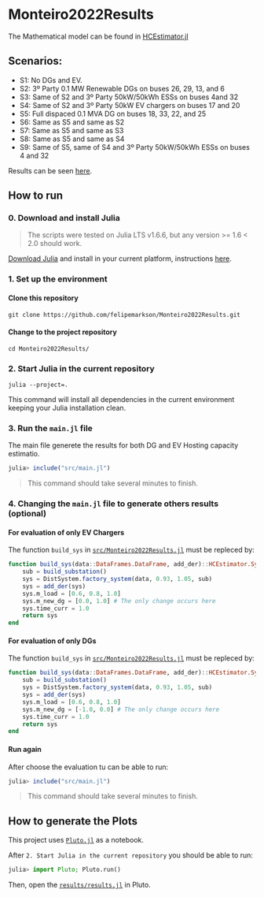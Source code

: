 # Monteiro2022Results

The Mathematical model can be found in [HCEstimator.jl](https://github.com/felipemarkson/HCEstimator.jl)

## Scenarios:

- S1: No DGs and EV.
- S2: 3º Party 0.1 MW Renewable DGs on buses 26, 29, 13, and 6
- S3: Same of S2 and 3º Party 50kW/50kWh ESSs on buses 4and 32
- S4: Same of S2 and 3º Party 50kW EV chargers on buses 17 and 20
- S5: Full dispaced 0.1 MVA DG on buses 18, 33, 22, and 25
- S6: Same as S5 and same as S2
- S7: Same as S5 and same as S3
- S8: Same as S5 and same as S4
- S9: Same of S5, same of S4 and 3º Party 50kW/50kWh ESSs on buses 4 and 32

Results can be seen [here](results/results.pdf).

## How to run

### 0. Download and install Julia 

> The scripts were tested on Julia LTS v1.6.6, but any version >= 1.6 < 2.0 should work.

[Download Julia](https://julialang.org/downloads/) and 
install in your current platform, instructions [here](https://julialang.org/downloads/platform/).

### 1. Set up the environment

#### Clone this repository 
```shell
git clone https://github.com/felipemarkson/Monteiro2022Results.git
```
#### Change to the project repository
```shell
cd Monteiro2022Results/
```

### 2. Start Julia in the current repository
```shell
julia --project=.
```
This command will install all dependencies in the current environment keeping your Julia installation clean.

### 3. Run the ```main.jl``` file
The main file generete the results for both DG and EV Hosting capacity estimatio.
```julia
julia> include("src/main.jl")
```
>This command should take several minutes to finish.

### 4. Changing the ```main.jl``` file to generate others results (optional)

#### For evaluation of only EV Chargers
The function ```build_sys``` in [```src/Monteiro2022Results.jl```](src/Monteiro2022Results.jl) must be repleced by:

```julia
function build_sys(data::DataFrames.DataFrame, add_der)::HCEstimator.System
    sub = build_substation()
    sys = DistSystem.factory_system(data, 0.93, 1.05, sub)
    sys = add_der(sys)
    sys.m_load = [0.6, 0.8, 1.0]
    sys.m_new_dg = [0.0, 1.0] # The only change occurs here
    sys.time_curr = 1.0
    return sys
end
```

#### For evaluation of only DGs
The function ```build_sys``` in [```src/Monteiro2022Results.jl```](src/Monteiro2022Results.jl) must be repleced by:

```julia
function build_sys(data::DataFrames.DataFrame, add_der)::HCEstimator.System
    sub = build_substation()
    sys = DistSystem.factory_system(data, 0.93, 1.05, sub)
    sys = add_der(sys)
    sys.m_load = [0.6, 0.8, 1.0]
    sys.m_new_dg = [-1.0, 0.0] # The only change occurs here
    sys.time_curr = 1.0
    return sys
end
```

#### Run again
After choose the evaluation tu can be able to run:
```julia
julia> include("src/main.jl")
```
>This command should take several minutes to finish.

## How to generate the Plots

This project uses [```Pluto.jl```](https://github.com/fonsp/Pluto.jl) as a notebook. 

After ```2. Start Julia in the current repository``` you should be able to run:

```julia
julia> import Pluto; Pluto.run()
```

Then, open the [```results/results.jl```](results/results.jl) in Pluto.



